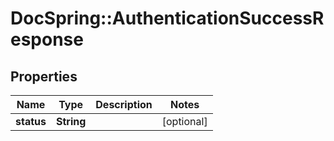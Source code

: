 # DocSpring::AuthenticationSuccessResponse

## Properties
Name | Type | Description | Notes
------------ | ------------- | ------------- | -------------
**status** | **String** |  | [optional] 


